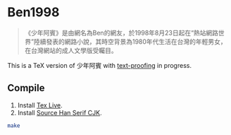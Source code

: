 # Ben1998

> 《少年阿賓》是由網名為Ben的網友，於1998年8月23日起在“熱站網路世界”陸續發表的網路小說，其時空背景為1980年代生活在台灣的年輕男女，在台灣網站的成人文學版受矚目。

This is a TeX version of 少年阿賓 with [text-proofing](tex/編者的話/note.tex) in progress.

## Compile

1. Install [Tex Live](https://www.tug.org/texlive/).
1. Install [Source Han Serif CJK](https://github.com/adobe-fonts/source-han-super-otc).

```bash
make
```